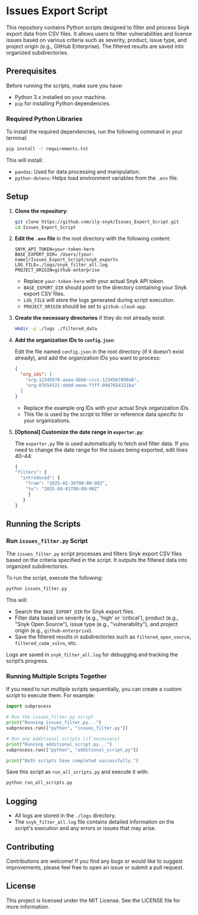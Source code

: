 # Issues Export Script

This repository contains Python scripts designed to filter and process Snyk export data from CSV files. It allows users to filter vulnerabilities and license issues based on various criteria such as severity, product, issue type, and project origin (e.g., GitHub Enterprise). The filtered results are saved into organized subdirectories.

## Prerequisites

Before running the scripts, make sure you have:

- Python 3.x installed on your machine.
- `pip` for installing Python dependencies.

### Required Python Libraries

To install the required dependencies, run the following command in your terminal:

```bash
pip install -r requirements.txt
```

This will install:

- `pandas`: Used for data processing and manipulation.
- `python-dotenv`: Helps load environment variables from the `.env` file.

## Setup

1. **Clone the repository**:

   ```bash
   git clone https://github.com/ily-snyk/Issues_Export_Script.git
   cd Issues_Export_Script
   ```

2. **Edit the `.env` file** in the root directory with the following content:

   ```env
   SNYK_API_TOKEN=your-token-here
   BASE_EXPORT_DIR= /Users/[your-name]/Issues_Export_Script/snyk_exports
   LOG_FILE=./logs/snyk_filter_all.log
   PROJECT_ORIGIN=github-enterprise
   ```

   - Replace `your-token-here` with your actual Snyk API token.
   - `BASE_EXPORT_DIR` should point to the directory containing your Snyk export CSV files.
   - `LOG_FILE` will store the logs generated during script execution.
   - `PROJECT_ORIGIN` should be set to `github-cloud-app`.

3. **Create the necessary directories** if they do not already exist:

   ```bash
   mkdir -p ./logs ./filtered_data
   ```

4. **Add the organization IDs to `config.json`**:

   Edit the file named `config.json` in the root directory (if it doesn’t exist already), and add the organization IDs you want to process:

   ```json
   {
     "org_ids": [
       "org-12345678-aaaa-bbbb-cccc-1234567890ab",
       "org-87654321-dddd-eeee-ffff-0987654321ba"
     ]
   }
   ```

   - Replace the example org IDs with your actual Snyk organization IDs.
   - This file is used by the script to filter or reference data specific to your organizations.

5. **[Optional] Customize the date range in `exporter.py`**:

   The `exporter.py` file is used automatically to fetch and filter data. If you need to change the date range for the issues being exported, edit lines 40–44:
   
   ```src/exporter.py
   {
   "filters": {
     "introduced": {
       "from": "2025-01-30T00:00:00Z",
       "to": "2025-04-01T00:00:00Z"
        }
      }
   }
   ```

## Running the Scripts

### Run `issues_filter.py` Script

The `issues_filter.py` script processes and filters Snyk export CSV files based on the criteria specified in the script. It outputs the filtered data into organized subdirectories.

To run the script, execute the following:

```bash
python issues_filter.py
```

This will:

- Search the `BASE_EXPORT_DIR` for Snyk export files.
- Filter data based on severity (e.g., 'high' or 'critical'), product (e.g., "Snyk Open Source"), issue type (e.g., "vulnerability"), and project origin (e.g., `github-enterprise`).
- Save the filtered results in subdirectories such as `filtered_open_source`, `filtered_code_vulns`, etc.

Logs are saved in `snyk_filter_all.log` for debugging and tracking the script’s progress.

### Running Multiple Scripts Together

If you need to run multiple scripts sequentially, you can create a custom script to execute them. For example:

```python
import subprocess

# Run the issues_filter.py script
print("Running issues_filter.py...")
subprocess.run(["python", "issues_filter.py"])

# Run any additional scripts (if necessary)
print("Running additional_script.py...")
subprocess.run(["python", "additional_script.py"])

print("Both scripts have completed successfully.")
```

Save this script as `run_all_scripts.py` and execute it with:

```bash
python run_all_scripts.py
```

## Logging

- All logs are stored in the `./logs` directory.
- The `snyk_filter_all.log` file contains detailed information on the script's execution and any errors or issues that may arise.

## Contributing

Contributions are welcome! If you find any bugs or would like to suggest improvements, please feel free to open an issue or submit a pull request.

## License

This project is licensed under the MIT License. See the LICENSE file for more information.
